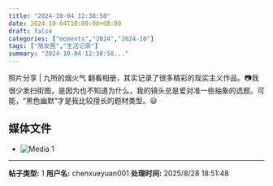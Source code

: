 ```yaml
---
title: "2024-10-04 12:38:58"
date: 2024-10-04T10:00:00+08:00
draft: false
categories: ["moments","2024","2024-10"]
tags: ["朋友圈","生活记录"]
summary: "2024-10-04 12:38:58..."
---
```


照片分享 | 九所的烟火气
​
​翻看相册，其实记录了很多精彩的现实主义作品。📷
​我很少发扫街图，是因为也不知道为什么，我的镜头总是爱对准一些抽象的选题。
​可能，“黑色幽默”才是我比较擅长的题材类型。😃

## 媒体文件

- ![Media 1](/Moments/photos/2024-10-04/202410041238580.jpg)

---

**帖子类型:** 1
**用户名:** chenxueyuan001
**处理时间:** 2025/8/28 18:51:48